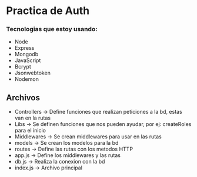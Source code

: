 # Practica de Auth

### Tecnologias que estoy usando:

- Node
- Express
- Mongodb
- JavaScript
- Bcrypt
- Jsonwebtoken
- Nodemon

## Archivos

- Controllers -> Define funciones que realizan peticiones a la bd, estas van en la rutas
- Libs -> Se definen funciones que nos pueden ayudar, por ej: createRoles para el inicio
- Middlewares -> Se crean middlewares para usar en las rutas
- models -> Se crean los modelos para la bd
- routes -> Define las rutas con los metodos HTTP
- app.js -> Define los middlewares y las rutas
- db.js -> Realiza la conexion con la bd
- index.js -> Archivo principal
